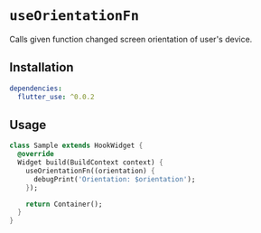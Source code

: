 # `useOrientationFn`

Calls given function changed screen orientation of user's device.

## Installation

```yaml
dependencies:
  flutter_use: ^0.0.2
```

## Usage

```dart
class Sample extends HookWidget {
  @override
  Widget build(BuildContext context) {
    useOrientationFn((orientation) {
      debugPrint('Orientation: $orientation');
    });

    return Container();
  }
}
```
